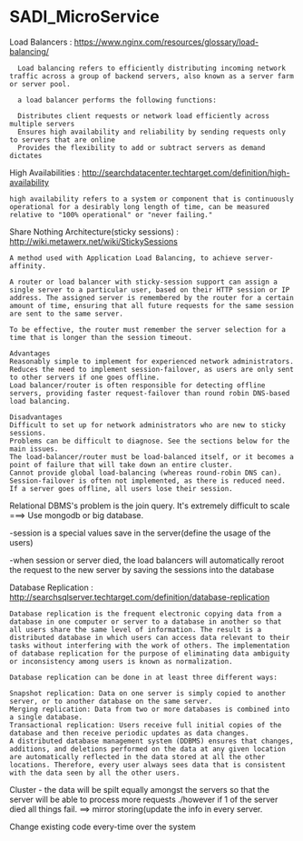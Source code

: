 # SADI_MicroService

Load Balancers : https://www.nginx.com/resources/glossary/load-balancing/

      Load balancing refers to efficiently distributing incoming network traffic across a group of backend servers, also known as a server farm or server pool.

      a load balancer performs the following functions:

      Distributes client requests or network load efficiently across multiple servers
      Ensures high availability and reliability by sending requests only to servers that are online
      Provides the flexibility to add or subtract servers as demand dictates

High Availabilities : http://searchdatacenter.techtarget.com/definition/high-availability

    high availability refers to a system or component that is continuously operational for a desirably long length of time, can be measured relative to "100% operational" or "never failing." 



Share Nothing Architecture(sticky sessions) : http://wiki.metawerx.net/wiki/StickySessions

    A method used with Application Load Balancing, to achieve server-affinity.

    A router or load balancer with sticky-session support can assign a single server to a particular user, based on their HTTP session or IP address. The assigned server is remembered by the router for a certain amount of time, ensuring that all future requests for the same session are sent to the same server.

    To be effective, the router must remember the server selection for a time that is longer than the session timeout.

    Advantages
    Reasonably simple to implement for experienced network administrators.
    Reduces the need to implement session-failover, as users are only sent to other servers if one goes offline.
    Load balancer/router is often responsible for detecting offline servers, providing faster request-failover than round robin DNS-based load balancing.

    Disadvantages
    Difficult to set up for network administrators who are new to sticky sessions.
    Problems can be difficult to diagnose. See the sections below for the main issues.
    The load-balancer/router must be load-balanced itself, or it becomes a point of failure that will take down an entire cluster.
    Cannot provide global load-balancing (whereas round-robin DNS can).
    Session-failover is often not implemented, as there is reduced need. If a server goes offline, all users lose their session.

Relational DBMS's problem is the join query. It's extremely difficult to scale ===> Use mongodb or big database.

-session is a special values save in the server(define the usage of the users)

-when session or server died, the load balancers will automatically reroot the request to the new server by saving the sessions into the database

Database Replication : http://searchsqlserver.techtarget.com/definition/database-replication

    Database replication is the frequent electronic copying data from a database in one computer or server to a database in another so that all users share the same level of information. The result is a distributed database in which users can access data relevant to their tasks without interfering with the work of others. The implementation of database replication for the purpose of eliminating data ambiguity or inconsistency among users is known as normalization.

    Database replication can be done in at least three different ways:

    Snapshot replication: Data on one server is simply copied to another server, or to another database on the same server.
    Merging replication: Data from two or more databases is combined into a single database.
    Transactional replication: Users receive full initial copies of the database and then receive periodic updates as data changes.
    A distributed database management system (DDBMS) ensures that changes, additions, and deletions performed on the data at any given location are automatically reflected in the data stored at all the other locations. Therefore, every user always sees data that is consistent with the data seen by all the other users. 

Cluster - the data will be spilt equally amongst the servers so that the server will be able to process more requests ./however if 1 of the server died all things fail. ==> mirror storing(update the info in every server.

Change existing code every-time over the system
